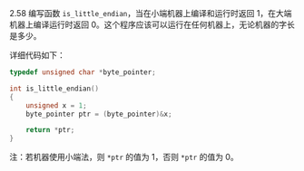 2.58 编写函数 `is_little_endian`，当在小端机器上编译和运行时返回 1，在大端机器上编译运行时返回 0。这个程序应该可以运行在任何机器上，无论机器的字长是多少。

详细代码如下：
```c
typedef unsigned char *byte_pointer;

int is_little_endian()
{
    unsigned x = 1;
    byte_pointer ptr = (byte_pointer)&x;

    return *ptr;
}
```
注：若机器使用小端法，则 `*ptr` 的值为 1，否则 `*ptr` 的值为 0。
